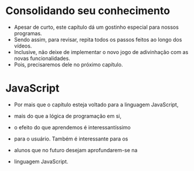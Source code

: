 # Consolidando seu conhecimento




* Apesar de curto, este capítulo dá um gostinho especial para nossos programas.
*  Sendo assim, para revisar, repita todos os passos feitos ao longo dos vídeos.
*  Inclusive, não deixe de implementar o novo jogo de adivinhação com as novas funcionalidades. 
* Pois, precisaremos dele no próximo capítulo.

# JavaScript
* Por mais que o capítulo esteja voltado para a linguagem JavaScript,
*  mais do que a lógica de programação em si,
* o efeito do que aprendemos é interessantíssimo 

* para o usuário. Também é interessante para os 
* alunos que no futuro desejam aprofundarem-se na 
* linguagem JavaScript.


